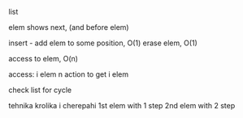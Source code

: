 list

elem shows next, (and before elem)

insert - add elem to some position, O(1)
erase elem,  O(1)

access to elem, O(n)

access:
i elem
n action to get i elem

check list for cycle

tehnika krolika i cherepahi
1st elem with 1 step
2nd elem with 2 step
